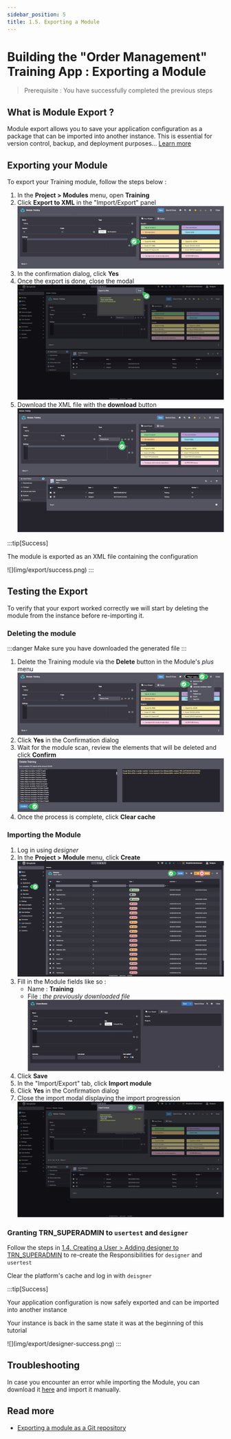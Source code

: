 ```yaml
---
sidebar_position: 5
title: 1.5. Exporting a Module
---
```


# Building the "Order Management" Training App : Exporting a Module

> Prerequisite : You have successfully completed the previous steps

## What is Module Export ?

Module export allows you to save your application configuration as a package that can be imported into another instance. This is essential for version control, backup, and deployment purposes... [Learn more](/make/project/module)

## Exporting your Module

To export your Training module, follow the steps below :

1. In the **Project > Modules** menu, open **Training**
2. Click **Export to XML** in the "Import/Export" panel  
    ![](img/export/export.png)
3. In the confirmation dialog, click **Yes**
4. Once the export is done, close the modal
    ![](img/export/close-modal.png)
5. Download the XML file with the **download** button
    ![](img/export/download.png)
 
:::tip[Success]
  <p>The module is exported as an XML file containing the configuration</p>
    ![](img/export/success.png)
:::

## Testing the Export

To verify that your export worked correctly we will start by deleting the module from the instance before re-importing it.

### Deleting the module

:::danger
Make sure you have downloaded the generated file
:::

1. Delete the Training module via the **Delete** button in the Module's *plus* menu
    ![](img/export/delete-plus.png)
2. Click **Yes** in the Confirmation dialog
3. Wait for the module scan, review the elements that will be deleted and click **Confirm**
    ![](img/export/review.png)
4. Once the process is complete, click **Clear cache**

### Importing the Module

1. Log in using *designer*
2. In the **Project > Module** menu, click **Create**
    ![](img/export/create.png)
3. Fill in the Module fields like so :
    - Name : **Training**
    - File : *the previously downloaded file*
    ![](img/export/create-module.png)
4. Click **Save**
5. In the "Import/Export" tab, click **Import module**
6. Click **Yes** in the Confirmation dialog
7. Close the import modal displaying the import progression
    ![](img/export/import-progress.png)

### Granting **TRN_SUPERADMIN** to `usertest` and `designer` 

Follow the steps in [1.4. Creating a User > Adding designer to TRN_SUPERADMIN](/tutorial/getting-started/user#designer-superadmin) to re-create the Responsibilities for `designer` and `usertest` 

Clear the platform's cache and log in with `deisgner`

:::tip[Success]
  <p>Your application configuration is now safely exported and can be imported into another instance</p>
  <p>Your instance is back in the same state it was at the beginning of this tutorial</p>
  ![](img/export/designer-success.png)
:::

## Troubleshooting 

In case you encounter an error while importing the Module, you can download it [here](https://github.com/simplicitesoftware/documentation/tree/master/static/ressources/Training.xml) and import it manually.

## Read more
- [Exporting a module as a Git repository](/docs/integration/webservices/git-repositories/#export)
